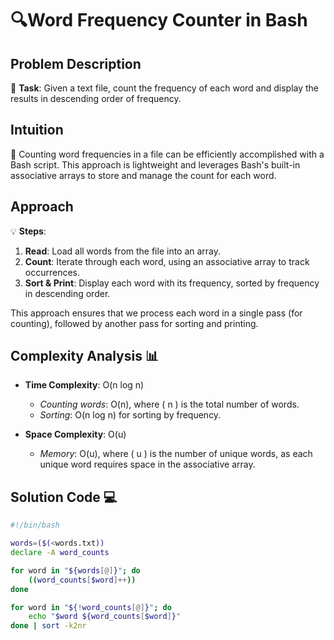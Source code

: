 # 🔍Word Frequency Counter in Bash 

## Problem Description
📝 **Task**: Given a text file, count the frequency of each word and display the results in descending order of frequency.

## Intuition
🤔 Counting word frequencies in a file can be efficiently accomplished with a Bash script. This approach is lightweight and leverages Bash's built-in associative arrays to store and manage the count for each word.

## Approach
💡 **Steps**:
1. **Read**: Load all words from the file into an array.
2. **Count**: Iterate through each word, using an associative array to track occurrences.
3. **Sort & Print**: Display each word with its frequency, sorted by frequency in descending order.

This approach ensures that we process each word in a single pass (for counting), followed by another pass for sorting and printing.

## Complexity Analysis 📊

- **Time Complexity**: O(n log n)
  - *Counting words*: O(n), where \( n \) is the total number of words.
  - *Sorting*: O(n log n) for sorting by frequency.
  
- **Space Complexity**: O(u)
  - *Memory*: O(u), where \( u \) is the number of unique words, as each unique word requires space in the associative array.

## Solution Code 💻
```bash
#!/bin/bash

words=($(<words.txt))
declare -A word_counts

for word in "${words[@]}"; do
    ((word_counts[$word]++))
done  

for word in "${!word_counts[@]}"; do
    echo "$word ${word_counts[$word]}"
done | sort -k2nr
```